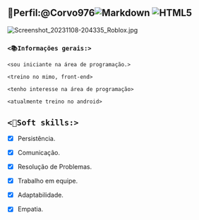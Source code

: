 ##  **👤Perfil:@Corvo976**![Markdown](https://img.shields.io/badge/Markdown-000?style=for-the-badge&logo=markdown) ![HTML5](https://img.shields.io/badge/HTML5-E34F26?style=for-the-badge&logo=html5&logoColor=white)


![Screenshot_20231108-204335_Roblox.jpg](https://github.com/Corvo976/Repositorico/assets/128872433/7e26e6b2-ba19-4279-99fe-7d9e322a038f)

### ```<📚Informações gerais:>```

```<sou iniciante na área de programação.>```

```<treino no mimo, front-end>```

```<tenho interesse na área de programação>```

```<atualmente treino no android>```

## ```<💎Soft skills:>```
- [x] Persistência. 
- [x] Comunicação.
- [x] Resolução de Problemas.
- [x] Trabalho em equipe.
- [x] Adaptabilidade.
- [x] Empatia.




